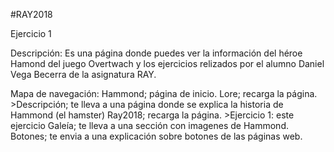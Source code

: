 #RAY2018

Ejercicio 1

Descripción: Es una página donde puedes ver la información del héroe Hamond del juego Overtwach y los ejercicios relizados por el alumno Daniel Vega Becerra de la asignatura RAY.

Mapa de navegación: 
Hammond; página de inicio. 
Lore; recarga la página. >Descripción; te lleva a una página donde se explica la historia de Hammond (el hamster)
Ray2018; recarga la página. >Ejercicio 1: este ejercicio
Galeía; te lleva a una sección con imagenes de Hammond.
Botones; te envia a una explicación sobre botones de las páginas web.
